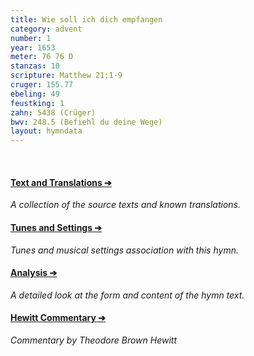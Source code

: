 ```yaml
---
title: Wie soll ich dich empfangen
category: advent
number: 1
year: 1653
meter: 76 76 D
stanzas: 10
scripture: Matthew 21:1-9
cruger: 155.77
ebeling: 49
feustking: 1
zahn: 5438 (Crüger)
bwv: 248.5 (Befiehl du deine Wege)
layout: hymndata
---
```

<br>

#### [Text and Translations ➔](/hymns/001/text)

*A collection of the source texts and known translations.*

#### [Tunes and Settings ➔](/hymns/001/tunes)

*Tunes and musical settings association with this hymn.*

#### [Analysis ➔](/hymns/001/analysis)

*A detailed look at the form and content of the hymn text.*

#### [Hewitt Commentary ➔](/hymns/001/hewitt)

*Commentary by Theodore Brown Hewitt*



